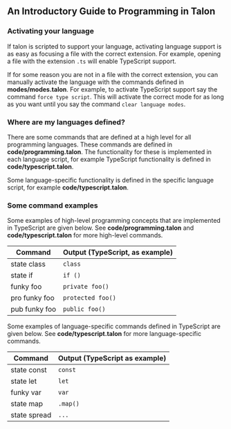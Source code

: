 ## An Introductory Guide to Programming in Talon

### Activating your language

If talon is scripted to support your language, activating language support is as easy as focusing a file with the correct extension. For example, opening a file with the extension `.ts` will enable TypeScript support.

If for some reason you are not in a file with the correct extension, you can manually activate the language with the commands defined in **modes/modes.talon**. For example, to activate TypeScript support say the command `force type script`. This will activate the correct mode for as long as you want until you say the command `clear language modes`.

### Where are my languages defined?
There are some commands that are defined at a high level for all programming languages. These commands are defined in **code/programming.talon**. The functionality for these is implemented in each language script, for example TypeScript functionality is defined in **code/typescript.talon**.

Some language-specific functionality is defined in the specific language script, for example **code/typescript.talon**.

### Some command examples

Some examples of high-level programming concepts that are implemented in TypeScript are given below. See **code/programming.talon** and **code/typescript.talon** for more high-level commands.

|Command|Output (TypeScript, as example)|
|---|---|
|state class|`class `|
|state if|`if ()`|
|funky foo|`private foo()`|
|pro funky foo|`protected foo()`|
|pub funky foo|`public foo()`|

Some examples of language-specific commands defined in TypeScript are given below. See **code/typescript.talon** for more language-specific commands. 

|Command|Output (TypeScript as example)|
|---|---|
|state const|`const `|
|state let|`let `|
|funky var|`var `|
|state map|`.map()`|
|state spread|`...`|

